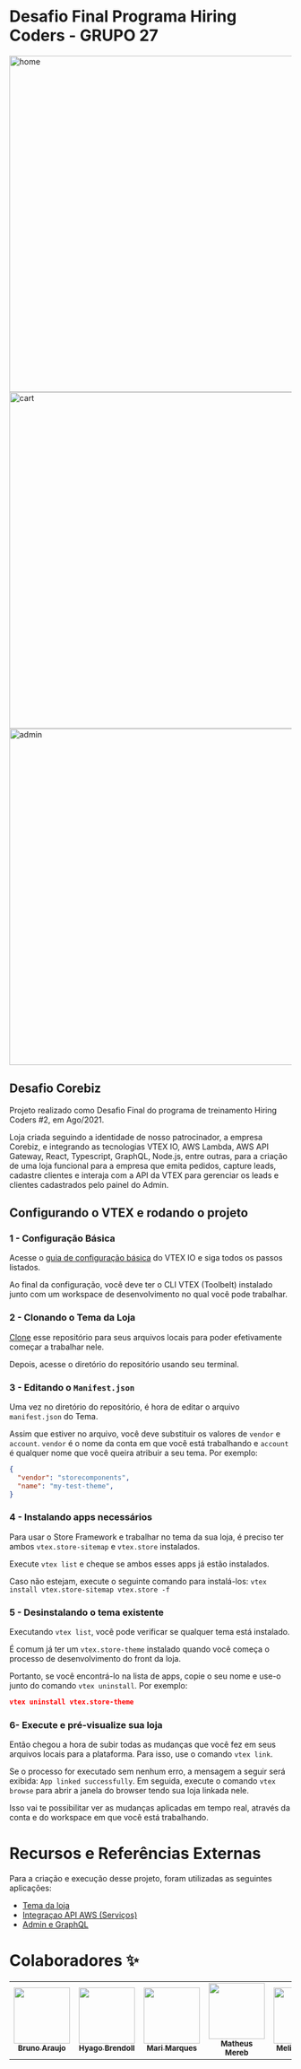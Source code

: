 # Desafio Final Programa Hiring Coders - GRUPO 27

<img src="https://cdn.discordapp.com/attachments/694236612254630012/881915118965903420/unknown.png" alt="home" width="600"/>
<img src="https://cdn.discordapp.com/attachments/694236612254630012/881976816561180712/unknown.png" alt="cart" width="600"/>
<img src="https://cdn.discordapp.com/attachments/879881118059470859/881978074256773190/admin.png" alt="admin" width="600"/>


## Desafio Corebiz

Projeto realizado como Desafio Final do programa de treinamento Hiring Coders #2, em Ago/2021. 

Loja criada seguindo a identidade de nosso patrocinador, a empresa Corebiz, e integrando as tecnologias VTEX IO, AWS Lambda, AWS API Gateway, React, Typescript, GraphQL, Node.js, entre outras, para a criação de uma loja funcional para a empresa que emita pedidos, capture leads, cadastre clientes e interaja com a API da VTEX para gerenciar os leads e clientes cadastrados pelo painel do Admin.


## Configurando o VTEX e rodando o projeto

### 1 -  Configuração Básica

Acesse o [guia de configuração básica](https://vtex.io/docs/getting-started/build-stores-with-store-framework/1) do VTEX IO e siga todos os passos listados.

Ao final da configuração, você deve ter o CLI VTEX (Toolbelt) instalado junto com um workspace de desenvolvimento no qual você pode trabalhar.

### 2 -  Clonando o Tema da Loja

[Clone](https://help.github.com/en/github/creating-cloning-and-archiving-repositories/cloning-a-repository) esse repositório para seus arquivos locais para poder efetivamente começar a trabalhar nele.

Depois, acesse o diretório do repositório usando seu terminal.

### 3 -  Editando o `Manifest.json`

Uma vez no diretório do repositório, é hora de editar o arquivo `manifest.json` do Tema.

Assim que estiver no arquivo, você deve substituir os valores de `vendor` e `account`. `vendor` é o nome da conta em que você está trabalhando e `account` é qualquer nome que você queira atribuir a seu tema. Por exemplo:

```json
{
  "vendor": "storecomponents",
  "name": "my-test-theme",
}
```

###  4 -  Instalando apps necessários

Para usar o Store Framework e trabalhar no tema da sua loja, é preciso ter ambos `vtex.store-sitemap` e `vtex.store` instalados.

Execute `vtex list` e cheque se ambos esses apps já estão instalados.

Caso não estejam, execute o seguinte comando para instalá-los: `vtex install vtex.store-sitemap vtex.store -f`

###  5 -  Desinstalando o tema existente

Executando `vtex list`, você pode verificar se qualquer tema está instalado.

É comum já ter um `vtex.store-theme` instalado quando você começa o processo de desenvolvimento do front da loja.

Portanto, se você encontrá-lo na lista de apps, copie o seu nome e use-o junto do comando `vtex uninstall`. Por exemplo: 

```json
vtex uninstall vtex.store-theme
```

###  6- Execute e pré-visualize sua loja

Então chegou a hora de subir todas as mudanças que você fez em seus arquivos locais para a plataforma. Para isso, use o comando `vtex link`.

Se o processo for executado sem nenhum erro, a mensagem a seguir será exibida: `App linked successfully`. Em seguida, execute o comando `vtex browse` para abrir a janela do browser tendo sua loja linkada nele.

Isso vai te possibilitar ver as mudanças aplicadas em tempo real, através da conta e do workspace em que você está trabalhando.


# Recursos e Referências Externas

Para a criação e execução desse projeto, foram utilizadas as seguintes aplicações:
- [Tema da loja](#)
- [Integraçao API AWS (Serviços)](https://github.com/matheusmereb/hc-corebiz-27-apis)
- [Admin e GraphQL](https://github.com/willamys/wgfa7-admin-vtex-io)

# Colaboradores ✨
<table>
  <tr>
    <td align="center"><a href="https://github.com/brunotda"><img src="https://avatars0.githubusercontent.com/u/15007670?v=4" width="100px;" alt=""/><br /><sub><b>Bruno Araujo</b></sub></a></td>
    <td align="center"><a href="https://github.com/brendoll"><img src="https://avatars0.githubusercontent.com/u/5557733?v=4" width="100px;" alt=""/><br /><sub><b>Hyago Brendoll</b></sub></a></td>
    <td align="center"><a href="https://github.com/marim77"><img src="https://avatars0.githubusercontent.com/u/87247438?v=4" width="100px;" alt=""/><br /><sub><b>Mari Marques</b></sub></a></td>
    <td align="center"><a href="https://github.com/matheusmereb"><img src="https://avatars0.githubusercontent.com/u/79163839?v=4" width="100px;" alt=""/><br /><sub><b>Matheus Mereb</b></sub></a></td>
    <td align="center"><a href="https://github.com/melissareboucas"><img src="https://avatars0.githubusercontent.com/u/86539553?v=4" width="100px;" alt=""/><br /><sub><b>Melissa Viana</b></sub></a></td>
     <td align="center"><a href="https://github.com/sergiofdf"><img src="https://avatars0.githubusercontent.com/u/84455399?v=4" width="100px;" alt=""/><br /><sub><b>Sérgio Filho</b></sub></a></td>
    <td align="center"><a href="https://github.com/kyothiago"><img src="https://avatars0.githubusercontent.com/u/20112201?v=4" width="100px;" alt=""/><br /><sub><b>Thiago Almeida</b></sub></a></td>
    <td align="center"><a href="https://github.com/vanzacher"><img src="https://avatars0.githubusercontent.com/u/60407938?v=4" width="100px;" alt=""/><br /><sub><b>Vanderlei Zacher</b></sub></a></td>
    <td align="center"><a href="https://github.com/VanessaOrmonde"><img src="https://avatars0.githubusercontent.com/u/74844964?v=4" width="100px;" alt=""/><br /><sub><b>Vanessa Ormonde</b></sub></a></td>
    <td align="center"><a href="https://github.com/willamys"><img src="https://avatars0.githubusercontent.com/u/1679148?v=4" width="100px;" alt=""/><br /><sub><b>Willamys Araújo</b></sub></a></td>
  </tr>
</table>

